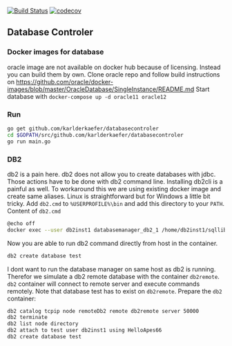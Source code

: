 [![Build Status](https://travis-ci.org/karlderkaefer/databasecontroler.png)](https://travis-ci.org/karlderkaefer/databasecontroler)
[![codecov](https://codecov.io/gh/karlderkaefer/databasecontroler/graph/badge.svg)](https://codecov.io/gh/karlderkaefer/databasecontroler)
## Database Controler 

### Docker images for database
oracle image are not available on docker hub because of licensing.
Instead you can build them by own. 
Clone oracle repo and follow build instructions on https://github.com/oracle/docker-images/blob/master/OracleDatabase/SingleInstance/README.md
Start database with `docker-compose up -d oracle11 oracle12`

### Run
```bash
go get github.com/karlderkaefer/databasecontroler
cd $GOPATH/src/github.com/karlderkaefer/databasecontroler
go run main.go
```

### DB2
db2 is a pain here. db2 does not allow you to create databases with jdbc.
Those actions have to be done with db2 command line. 
Installing db2cli is a painful as well.
To workaround this we are using existing docker image and create same aliases.
Linux is straightforward but for Windows a little bit tricky.
Add `db2.cmd` to `%USERPROFILE%\bin` and add this directory to your `PATH`.
Content of `db2.cmd`
```bash
@echo off
docker exec --user db2inst1 databasemanager_db2_1 /home/db2inst1/sqllib/bin/db2 %*
```
Now you are able to run db2 command directly from host in the container.
```bash
db2 create database test
```
I dont want to run the database manager on same host as db2 is running.
Therefor we simulate a db2 remote database with the container `db2remote`.
`db2` container will connect to remote server and execute commands remotely.
Note that database test has to exist on `db2remote`. Prepare the `db2` container:
```bash
db2 catalog tcpip node remoteDb2 remote db2remote server 50000
db2 terminate
db2 list node directory 
db2 attach to test user db2inst1 using HelloApes66
db2 create database test 
```

